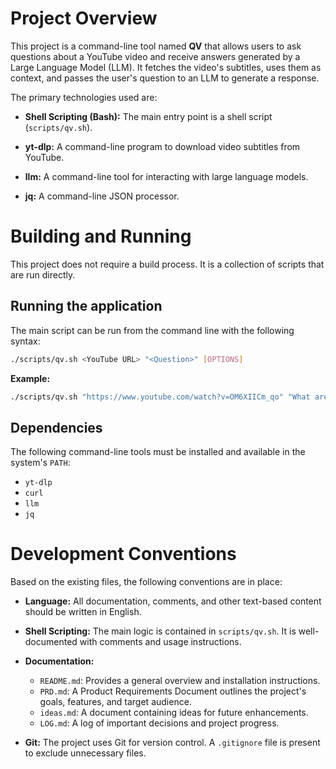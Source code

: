 # Project Overview

This project is a command-line tool named **QV** that allows users to ask questions about a YouTube video and receive answers generated by a Large Language Model (LLM). It fetches the video's subtitles, uses them as context, and passes the user's question to an LLM to generate a response.

The primary technologies used are:
*   **Shell Scripting (Bash):** The main entry point is a shell script (`scripts/qv.sh`).

*   **yt-dlp:** A command-line program to download video subtitles from YouTube.
*   **llm:** A command-line tool for interacting with large language models.
*   **jq:** A command-line JSON processor.

# Building and Running

This project does not require a build process. It is a collection of scripts that are run directly.

## Running the application

The main script can be run from the command line with the following syntax:

```bash
./scripts/qv.sh <YouTube URL> "<Question>" [OPTIONS]
```

**Example:**

```bash
./scripts/qv.sh "https://www.youtube.com/watch?v=OM6XIICm_qo" "What are the main topics covered in this video?"
```

## Dependencies

The following command-line tools must be installed and available in the system's `PATH`:
*   `yt-dlp`
*   `curl`
*   `llm`
*   `jq`

# Development Conventions

Based on the existing files, the following conventions are in place:

*   **Language:** All documentation, comments, and other text-based content should be written in English.
*   **Shell Scripting:** The main logic is contained in `scripts/qv.sh`. It is well-documented with comments and usage instructions.

*   **Documentation:**
    *   `README.md`: Provides a general overview and installation instructions.
    *   `PRD.md`: A Product Requirements Document outlines the project's goals, features, and target audience.
    *   `ideas.md`: A document containing ideas for future enhancements.
    *   `LOG.md`: A log of important decisions and project progress.
*   **Git:** The project uses Git for version control. A `.gitignore` file is present to exclude unnecessary files.